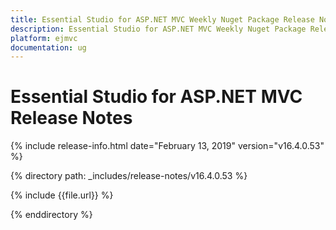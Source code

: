 ```yaml
---
title: Essential Studio for ASP.NET MVC Weekly Nuget Package Release Notes  
description: Essential Studio for ASP.NET MVC Weekly Nuget Package Release Notes  
platform: ejmvc
documentation: ug
---
```


# Essential Studio for ASP.NET MVC  Release Notes  

{% include release-info.html date="February 13, 2019"  version="v16.4.0.53" %} 


{% directory path: _includes/release-notes/v16.4.0.53 %}

{% include {{file.url}} %}

{% enddirectory %}